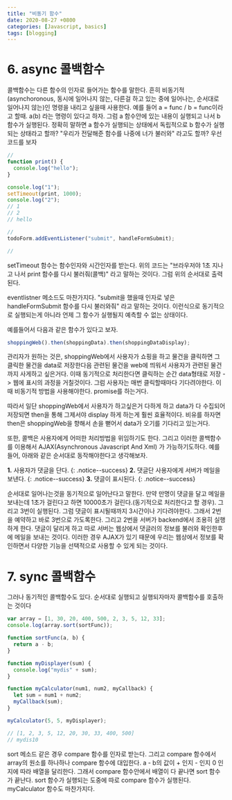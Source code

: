 ```yaml
---
title: "비동기 함수"
date: 2020-08-27 +0800
categories: [Javascript, basics]
tags: [blogging]
---
```


# 6. async 콜백함수

콜백함수는 다른 함수의 인자로 들어가는 함수를 말한다. 흔히 비동기적(asynchoronous, 동시에 일어나지 않는, 다른걸 하고 있는 중에 일어나는, 순서대로 일어나지 않는)인 명령을 내리고 싶을때 사용한다.
예를 들어 a = func / b = func이라고 할때. a(b) 라는 명령이 있다고 하자. 그럼 a 함수안에 있는 내용이 실행되고 나서 b 함수가 실행된다. 정확히 말하면 a 함수가 실행되는 상태에서 독립적으로 b 함수가 실행되는 상태라고 할까? "우리가 전달해준 함수를 나중에 너가 불러와" 라고도 할까? 우선 코드를 보자

```javascript
//
function print() {
  console.log("hello");
}

console.log("1");
setTimeout(print, 1000);
console.log("2");
// 1
// 2
// hello

//
todoForm.addEventListener("submit", handleFormSubmit);

//
```

setTimeout 함수는 함수인자와 시간인자를 받는다. 위의 코드는 "브라우저야 1초 지나고 나서 print 함수를 다시 불러줘(콜백)" 라고 말하는 것이다. 그럼 위의 순서대로 출력된다.

eventlistner 메소드도 마찬가지다. "submit을 했을때 인자로 넣은 handleFormSubmit 함수를 다시 불러와줘" 라고 말하는 것이다. 이런식으로 동기적으로 실행되는게 아니라 언제 그 함수가 실행될지 예측할 수 없는 상태이다.

예를들어서 다음과 같은 함수가 있다고 보자.

```javascript
shoppingWeb().then(shoppingData).then(shoppingDataDisplay);
```

관리자가 원하는 것은, shoppingWeb에서 사용자가 쇼핑을 하고 물건을 클릭하면 그 클릭한 물건을 data로 저장한다음 관련된 물건을 web에 띄워서 사용자가 관련된 물건까지 사게하고 싶은거다. 이때 동기적으로 처리한다면 클릭하는 순간 data형태로 저장 -> 웹에 표시의 과정을 거칠것이다. 그럼 사용자는 매번 클릭할때마다 기다려야한다. 이때 비동기적 방법을 사용해야한다. promise를 하는거다.

따라서 일단 shoppingWeb에서 사용자가 하고싶은거 다하게 하고 data가 다 수집되어 저장되면 then을 통해 그제서야 display 하게 하는게 훨씬 효율적이다. 비유를 하자면 then은 shoppingWeb을 향해서 손을 뻗어서 data가 오기를 기다리고 있는거다.

또한, 콜백은 사용자에게 어떠한 처리방법을 위임하기도 한다. 그리고 이러한 콜백함수를 이용해서 AJAX(Asynchronous Javascript And Xml) 가 가능하기도하다. 예를 들어, 아래와 같은 순서대로 동작해야한다고 생각해보자.

**1.** 사용자가 댓글을 단다.
{: .notice--success}
**2.** 댓글단 사용자에게 서버가 메일을 보낸다.
{: .notice--success}
**3.** 댓글이 표시된다.
{: .notice--success}

순서대로 일어나는것을 동기적으로 일어난다고 말한다. 만약 만명이 댓글을 달고 메일을 보내는데 1초가 걸린다고 하면 10000초가 걸린다.(동기적으로 처리한다고 할 경우). 그리고 3번이 실행된다. 그럼 댓글이 표시될때까지 3시간이나 기다려야한다. 그래서 2번을 예약하고 바로 3번으로 가도록한다. 그리고 2번을 서버가 backend에서 조용히 실행하게 한다. 댓글이 달리게 하고 따로 서버는 웹상에서 댓글러의 정보를 불러와 확인한후에 메일을 보내는 것이다. 이러한 경우 AJAX가 있기 때문에 우리는 웹상에서 정보를 확인하면서 다양한 기능을 선택적으로 사용할 수 있게 되는 것이다.

# 7. sync 콜백함수

그러나 동기적인 콜백함수도 있다. 순서대로 실행되고 실행되자마자 콜백함수를 호출하는 것이다

```javascript
var array = [1, 30, 20, 400, 500, 2, 3, 5, 12, 33];
console.log(array.sort(sortFunc));

function sortFunc(a, b) {
  return a - b;
}

function myDisplayer(sum) {
  console.log("mydis" + sum);
}

function myCalculator(num1, num2, myCallback) {
  let sum = num1 + num2;
  myCallback(sum);
}

myCalculator(5, 5, myDisplayer);

// [1, 2, 3, 5, 12, 20, 30, 33, 400, 500]
// mydis10
```

sort 메소드 같은 경우 compare 함수를 인자로 받는다. 그리고 compare 함수에서 array의 원소를 하나하나 compare 함수에 대입한다. a - b의 값이 + 인지 - 인지 0 인지에 따라 배열을 달리한다. 그래서 compare 함수안에서 배열이 다 끝나면 sort 함수가 끝난다. sort 함수가 실행되는 도중에 따로 compare 함수가 실행된다. myCalculator 함수도 마찬가지다.

